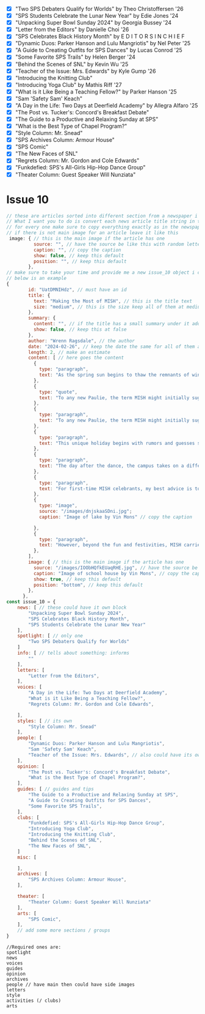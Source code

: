 - [x] "Two SPS Debaters Qualify for Worlds" by Theo Christoffersen '26
- [x] "SPS Students Celebrate the Lunar New Year" by Edie Jones '24
- [x] "Unpacking Super Bowl Sunday 2024" by Georgia Bussey '24
- [x] "Letter from the Editors" by Danielle Choi '26
- [x] "SPS Celebrates Black History Month" by E D I T O R S I N C H I E F
- [x] "Dynamic Duos: Parker Hanson and Lulu Mangriotis" by Nel Peter '25
- [x] "A Guide to Creating Outfits for SPS Dances" by Lucas Conrod '25
- [x] "Some Favorite SPS Trails" by Helen Berger '24
- [x] "Behind the Scenes of SNL" by Kevin Wu '25
- [x] "Teacher of the Issue: Mrs. Edwards" by Kyle Gump '26
- [x] "Introducing the Knitting Club"
- [x] "Introducing Yoga Club" by Mathis Riff '27
- [x] "What is it Like Being a Teaching Fellow?" by Parker Hanson '25
- [x] "Sam 'Safety Sam' Keach"
- [x] "A Day in the Life: Two Days at Deerfield Academy" by Allegra Alfaro '25
- [x] "The Post vs. Tucker's: Concord's Breakfast Debate"
- [x] "The Guide to a Productive and Relaxing Sunday at SPS"
- [x] "What is the Best Type of Chapel Program?"
- [x] "Style Column: Mr. Snead"
- [x] "SPS Archives Column: Armour House"
- [x] "SPS Comic"
- [x] "The New Faces of SNL"
- [x] "Regrets Column: Mr. Gordon and Cole Edwards"
- [x] "Funkdefied: SPS's All-Girls Hip-Hop Dance Group"
- [x] "Theater Column: Guest Speaker Will Nunziata"

# Issue 10

```javascript
// these are articles sorted into different section from a newspaper i provided as a pdf
// What I want you to do is convert each news article title string in this object below into json format like this
// for every one make sure to copy everything exactly as in the newspaper and provide me a issue_10 file, dont leave anythibng out
// if there is not main image for an article leave it like this
 image: { // this is the main image if the article has one
          source: "", // have the source be like this with random letters
          caption: "", // copy the caption 
          show: false, // keep this default
          position: "", // keep this default
        },
// make sure to take your time and provide me a new issue_10 object i can copy, have it be an exact copy
// below is an example
{
        id: "UatDMNIHdz", // must have an id
        title: {
          text: "Making the Most of MISH", // this is the title text
          size: "medium", // this is the size keep all of them at medium for now
        },
        summary: {
          content: "", // if the title has a small summary under it add it here
          show: false, // keep this at false
        }, 
        author: "Wrenn Ragsdale", // the author
        date: "2024-02-26", // keep the date the same for all of them as they were all published on the same day
        length: 2, // make an estimate
        content: [ // here goes the content
          {
            type: "paragraph",
            text: "As the spring sun begins to thaw the remnants of winter\u2019s chill at St. Paul's, a palpable buzz of excitement and mystery envelops the campus. This phenomenon isn\u2019t just any spring fever; it\u2019s the anticipation of MISH, a mysterious yet cherished tradition woven into the fabric of the SPS community.",
          },
          {
            type: "quote",
            text: "To any new Paulie, the term MISH might initially suggest confusion or a chaotic mix. However, there's no need for concern."
          },
          {
            type: "paragraph",
            text: "To any new Paulie, the term MISH might initially suggest confusion or a chaotic mix. However, there's no need for concern. Far from being a disorganized jumble, MISH is a delightful spring celebration thoughtfully organized by our Missionary Society, which also lends its name to the event. MISH, an acronym enveloped in as much tradition as the celebration itself, signals an unexpected pause from the rigorous demands of academic and athletic pursuits during the Spring Term. It begins with an announcement by the Missionary Society\u2014a group of students dedicated to bolstering our School's community impact. This announcement sets the stage for an all-School dance, leading to a day without classes. This break provides students with a much-needed opportunity to breathe and immerse themselves in the splendor of spring.",
          },
          {
            type: "paragraph",
            text: "This unique holiday begins with rumors and guesses swirling around campus about its date, adding to the excitement and suspense. The announcement is made with the Missionary Society revealing the day and theme of the event. Last year in Chapel, Mish was announced as a glow-in-the-dark dance in Raffini Commons. When the announcement finally comes, it\u2019s a rush to prepare for the evening\u2019s festivities while managing classes and athletics that continue despite the evening\u2019s events.",
          },
          {
            type: "paragraph",
            text: "The day after the dance, the campus takes on a different character. The usual hustle and academic fervor give way to a more relaxed, festive atmosphere. Pelicans often sleep in, savoring the rare luxury of a slow morning. Many venture into Concord to dine with friends, shop, or simply enjoy the change of scenery. While some flock to the Chapel lawn, which becomes a gathering spot for those seeking to relax and relish the springtime weather, others organize trips to Boston or nearby towns to explore and take advantage of the rare opportunity to travel beyond Concord.",
          },
          {
            type: "paragraph",
            text: "For first-time MISH celebrants, my best advice is to embrace the day without overplanning. The essence of MISH lies in its spontaneity and the joy of the unexpected. Whether you\u2019re sleeping in, enjoying a leisurely brunch, spending time with friends, going to town, or just relaxing, the day is yours to enjoy in whatever way makes you happiest.",
          },
          {
            type: "image",
            source: "/images/dnjskaaSDni.jpg";
            caption: "Image of lake by Vin Mons" // copy the caption 

          },
          {
            type: "paragraph",
            text: "However, beyond the fun and festivities, MISH carries more profound significance. It\u2019s a reminder of our School's robust tradition and the importance of taking a moment to breathe amidst SPS\u2019s academic fury. Let\u2019s make the most of this day in the spirit of MISH. Let\u2019s celebrate the joy of being part of this community and the beauty of spring at SPS. Whether you\u2019re hitting the dance floor, enjoying the tranquility of the Chapel lawn, or adventuring beyond Concord, remember that MISH is about finding joy in the moment and each other.",
          },
        ],
        image: { // this is the main image if the article has one
          source: "/images/IOObHQfkEUaqRHE.jpg", // have the source be like this with random letters
          caption: "Image of school house by Vin Mons", // copy the caption 
          show: true, // keep this default
          position: "bottom", // keep this default
        },
      },
const issue_10 = {
    news: [ // these could have it own block
        "Unpacking Super Bowl Sunday 2024",
        "SPS Celebrates Black History Month",
        "SPS Students Celebrate the Lunar New Year"
    ],
    spotlight: [ // only one
        "Two SPS Debaters Qualify for Worlds"
    ]
    info: [ // tells about something: informs
        ""
    ],
    letters: [
        "Letter from the Editors",
    ],
    voices: [
        "A Day in the Life: Two Days at Deerfield Academy",
        "What is it Like Being a Teaching Fellow?",
        "Regrets Column: Mr. Gordon and Cole Edwards",

    ],
    styles: [ // its own
        "Style Column: Mr. Snead"
    ],
    people: [
        "Dynamic Duos: Parker Hanson and Lulu Mangriotis",
        "Sam 'Safety Sam' Keach",
        "Teacher of the Issue: Mrs. Edwards", // also could have its own category
    ],
    opinion: [
        "The Post vs. Tucker's: Concord's Breakfast Debate",
        "What is the Best Type of Chapel Program?",
    ],
    guides: [ // guides and tips
        "The Guide to a Productive and Relaxing Sunday at SPS",
        "A Guide to Creating Outfits for SPS Dances",
        "Some Favorite SPS Trails",
    ],
    clubs: [
        "Funkdefied: SPS's All-Girls Hip-Hop Dance Group",
        "Introducing Yoga Club",
        "Introducing the Knitting Club",
        "Behind the Scenes of SNL",
        "The New Faces of SNL",
    ]
    misc: [

    ],
    archives: [
        "SPS Archives Column: Armour House",
    ],

    theater: [
        "Theater Column: Guest Speaker Will Nunziata"
    ],
    arts: [
        "SPS Comic",
    ],
    // add some more sections / groups
}
```

```
//Required ones are:
spotlight
news
voices
guides
opinion
archives
people // have main then could have side images
letters
style
activities (/ clubs)
arts

```
